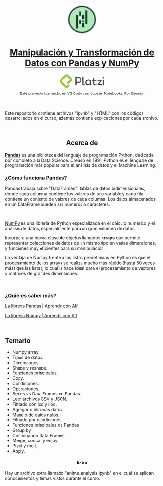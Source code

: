 <p align="center"><a href="https://platzi.com/cursos/pandas-numpy/"><img src="images/logo.png" alt="MarkText" width="100" height="100"></p>

<h1 align="center">Manipulación y Transformación de Datos con Pandas y NumPy</h1>

<div align="center">
  <a href="https://platzi.com">
    <img src="images/platzi.png" width="150" height="47" alt="Platzi">
  </a>
</div>

<div align="center">
  <sub>Este proyecto fue hecho en VS Code con Jupyter Notebooks. Por
    <a href="https://github.com/DensLopez">Dennis</a>.
  </sub>
</div>
<br />
<br />

Este repositorio contiene archivos "ipynb" y "HTML" con los códigos desarrollados en el curso, además contiene explicaciones por cada archivo.

<br />

<h2 align="center">Acerca de </h2>

[**Pandas**](https://pandas.pydata.org/docs/index.html) es una biblioteca del lenguaje de programación Python, dedicada por completo a la Data Science. Creado en 1991, Python es el lenguaje de programación más popular para el análisis de datos y el Machine Learning. 

### **¿Cómo funciona Pandas?**

Pandas trabaja sobre "DataFrames": tablas de datos bidimensionales, donde cada columna contiene los valores de una variable y cada fila contiene un conjunto de valores de cada columna. Los datos almacenados en un DataFrame pueden ser números o caracteres.

<br />

[NumPy](https://www.numpy.org/) es una librería de Python especializada en el cálculo numérico y el análisis de datos, especialmente para un gran volumen de datos.

Incorpora una nueva clase de objetos llamados **arrays** que permite representar colecciones de datos de un mismo tipo en varias dimensiones, y funciones muy eficientes para su manipulación.

La ventaja de Numpy frente a las listas predefinidas en Python es que el procesamiento de los arrays se realiza mucho más rápido (hasta 50 veces más) que las listas, lo cual la hace ideal para el procesamiento de vectores y matrices de grandes dimensiones.

<br />

### ¿Quieres saber más?

[La librería Pandas | Aprende con Alf](https://aprendeconalf.es/docencia/python/manual/pandas/)

[La librería Numpy | Aprende con Alf](https://aprendeconalf.es/docencia/python/manual/numpy/)

<br />

## Temario

- Numpy array.
- Tipos de datos.
- Dimensiones.
- Shape y reshape.
- Funciones principales.
- Copy. 
- Condiciones. 
- Operaciones.
- Series vs Data Frames en Pandas.
- Leer archivos CSV y JSON.
- Filtrado con loc y iloc.
- Agregar o eliminas datos.
- Manejo de datos nulos.
- Filtrado por condiciones
- Funciones principales de Pandas
- Group by
- Combinando Data Frames
- Merge, concat y enjoy.
- Pivot y melt.
- Apply.

<h4 align="center">Extra</h4>

Hay un archivo extra llamado "anime_analysis.ipynb" en el cuál se aplican conocimientos y temas vistos durante el curso.
